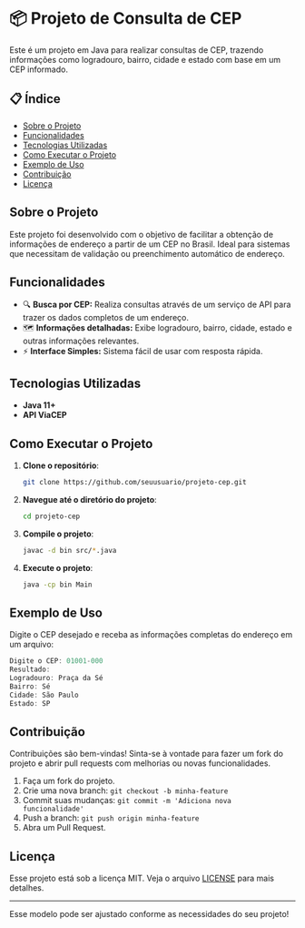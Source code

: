 # 📦 Projeto de Consulta de CEP

Este é um projeto em Java para realizar consultas de CEP, trazendo informações como logradouro, bairro, cidade e estado com base em um CEP informado.

## 📋 Índice

- [Sobre o Projeto](#sobre-o-projeto)
- [Funcionalidades](#funcionalidades)
- [Tecnologias Utilizadas](#tecnologias-utilizadas)
- [Como Executar o Projeto](#como-executar-o-projeto)
- [Exemplo de Uso](#exemplo-de-uso)
- [Contribuição](#contribuição)
- [Licença](#licença)

## Sobre o Projeto

Este projeto foi desenvolvido com o objetivo de facilitar a obtenção de informações de endereço a partir de um CEP no Brasil. Ideal para sistemas que necessitam de validação ou preenchimento automático de endereço.

## Funcionalidades

- 🔍 **Busca por CEP:** Realiza consultas através de um serviço de API para trazer os dados completos de um endereço.
- 🗺️ **Informações detalhadas:** Exibe logradouro, bairro, cidade, estado e outras informações relevantes.
- ⚡ **Interface Simples:** Sistema fácil de usar com resposta rápida.

## Tecnologias Utilizadas

- **Java 11+**
- **API ViaCEP** 

## Como Executar o Projeto

1. **Clone o repositório**:
   ```bash
   git clone https://github.com/seuusuario/projeto-cep.git
   ```
2. **Navegue até o diretório do projeto**:
   ```bash
   cd projeto-cep
   ```
3. **Compile o projeto**:
   ```bash
   javac -d bin src/*.java
   ```
4. **Execute o projeto**:
   ```bash
   java -cp bin Main
   ```

## Exemplo de Uso

Digite o CEP desejado e receba as informações completas do endereço em um arquivo:

```java
Digite o CEP: 01001-000
Resultado:
Logradouro: Praça da Sé
Bairro: Sé
Cidade: São Paulo
Estado: SP
```

## Contribuição

Contribuições são bem-vindas! Sinta-se à vontade para fazer um fork do projeto e abrir pull requests com melhorias ou novas funcionalidades.

1. Faça um fork do projeto.
2. Crie uma nova branch: `git checkout -b minha-feature`
3. Commit suas mudanças: `git commit -m 'Adiciona nova funcionalidade'`
4. Push a branch: `git push origin minha-feature`
5. Abra um Pull Request.

## Licença

Esse projeto está sob a licença MIT. Veja o arquivo [LICENSE](LICENSE) para mais detalhes.

---

Esse modelo pode ser ajustado conforme as necessidades do seu projeto!
